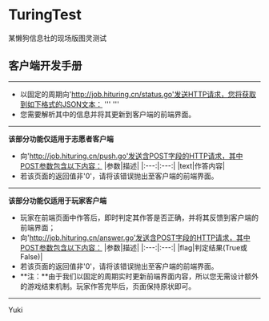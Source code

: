 # TuringTest
某懒狗信息社的现场版图灵测试

## 客户端开发手册
---
* 以固定的周期向'http://job.hituring.cn/status.go'发送HTTP请求，您将获取到如下格式的JSON文本：
'''
'''
* 您需要解析其中的信息并将其更新到客户端的前端界面。
---
**该部分功能仅适用于志愿者客户端**
* 向'http://job.hituring.cn/push.go'发送含POST字段的HTTP请求，其中POST参数包含以下内容：
|参数|描述|
|:---:|:---:|
|text|作答内容|
* 若该页面的返回值非'0'，请将该错误抛出至客户端的前端界面。
---
**该部分功能仅适用于玩家客户端**
* 玩家在前端页面中作答后，即时判定其作答是否正确，并将其反馈到客户端的前端界面；
* 向'http://job.hituring.cn/answer.go'发送含POST字段的HTTP请求，其中POST参数包含以下内容：
|参数|描述|
|:---:|:---:|
|flag|判定结果(True或False)|
* 若该页面的返回值非'0'，请将该错误抛出至客户端的前端界面。
* **注：**由于我们以固定的周期实时更新前端界面内容，所以您无需设计额外的游戏结束机制。玩家作答完毕后，页面保持原状即可。
---
Yuki
